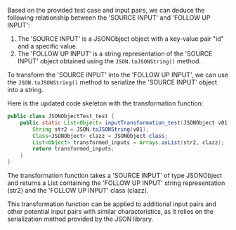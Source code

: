 Based on the provided test case and input pairs, we can deduce the following relationship between the 'SOURCE INPUT' and 'FOLLOW UP INPUT':

1. The 'SOURCE INPUT' is a JSONObject object with a key-value pair "id" and a specific value.
2. The 'FOLLOW UP INPUT' is a string representation of the 'SOURCE INPUT' object obtained using the `JSON.toJSONString()` method.

To transform the 'SOURCE INPUT' into the 'FOLLOW UP INPUT', we can use the `JSON.toJSONString()` method to serialize the 'SOURCE INPUT' object into a string.

Here is the updated code skeleton with the transformation function:

```java
public class JSONObjectTest_test {
    public static List<Object> inputTransformation_test(JSONObject v01) {
        String str2 = JSON.toJSONString(v01);
        Class<JSONObject> clazz = JSONObject.class;
        List<Object> transformed_inputs = Arrays.asList(str2, clazz);
        return transformed_inputs;
    }
}
```

The transformation function takes a 'SOURCE INPUT' of type JSONObject and returns a List<Object> containing the 'FOLLOW UP INPUT' string representation (str2) and the 'FOLLOW UP INPUT' class (clazz).

This transformation function can be applied to additional input pairs and other potential input pairs with similar characteristics, as it relies on the serialization method provided by the JSON library.